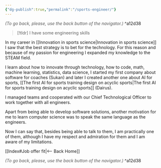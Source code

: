 ```yaml
---
{"dg-publish":true,"permalink":"/sports-engineer/"}
---
```




<div class="transclusion internal-embed is-loaded"><div class="markdown-embed">




<font color="#595959">*(To go back, please, use the back button of the navigator.)*</font> 
^a12d38



</div></div>



> [!tldr]
> I have some engineering skills

In my career in [[Innovation in sports science|Innovation in sports science]] I saw that the best strategy is to bet for the technology. For this reason and because of my passion for engineering I expanded my knowledge to the STEAM field.

I learn about how to innovate through technology, how to code, math, machine learning, statistics,  data science, I started my first company about software for coaches (Sukan) and later I created another one about AI for sports, [[The first AI for sports training design on acyclic sports|The first AI for sports training design on acyclic sports]] (Dairus).

I managed teams and cooperated with our Chief Technological Officer to work together with all engineers.

Apart from being able to develop software solutions, another motivation for me to learn computer science was to speak the same language as the engineers.

Now I can say that, besides being able to talk to them, I am practically one of them, although I have my respect and admiration for them and I am aware of my limitations.


<div class="transclusion internal-embed is-loaded"><div class="markdown-embed">





[[Index#Job offer fit|<-- Back Home]]

<div class="transclusion internal-embed is-loaded"><div class="markdown-embed">




<font color="#595959">*(To go back, please, use the back button of the navigator.)*</font> 
^a12d38



</div></div>


</div></div>

